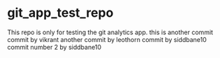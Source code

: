 # git_app_test_repo
This repo is only for testing the git analytics app.
this is another commit
commit by vikrant
another commit by leothorn
commit by siddbane10
commit number 2 by siddbane10
